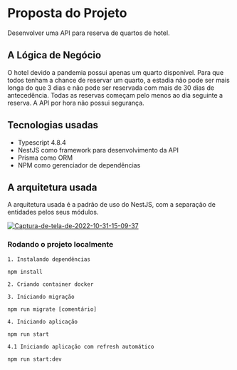 # Proposta do Projeto
Desenvolver uma API para reserva de quartos de hotel.

## A Lógica de Negócio
O hotel devido a pandemia possui apenas um quarto disponível. Para que todos tenham a chance de reservar um quarto, a estadia não pode ser mais longa do que 3 dias e não pode ser reservada com mais de 30 dias de antecedência. Todas as reservas começam pelo menos ao dia seguinte a reserva. 
A API por hora não possui segurança.

## Tecnologias usadas
- Typescript 4.8.4
- NestJS como framework para desenvolvimento da API
- Prisma como ORM
- NPM como gerenciador de dependências

## A arquitetura usada 

A arquitetura usada é a padrão de uso do NestJS, com a separação de entidades pelos seus módulos.

<a href="https://imgbb.com/"><img src="https://i.ibb.co/Fqp8qky/Captura-de-tela-de-2022-10-31-15-09-37.png" alt="Captura-de-tela-de-2022-10-31-15-09-37" border="0"></a>

### Rodando o projeto localmente

`1. Instalando dependências`

    npm install

`2. Criando container docker`


`3. Iniciando migração`

    npm run migrate [comentário]

`4. Iniciando aplicação`
    
    npm run start


`4.1 Iniciando aplicação com refresh automático`

    npm run start:dev


